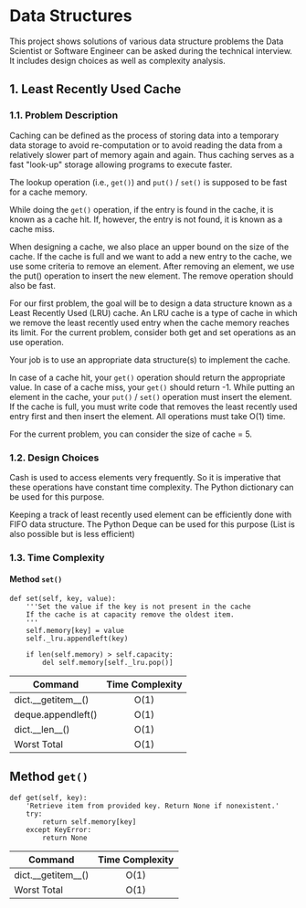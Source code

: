 # Data Structures
This project shows solutions of various data structure problems the Data Scientist or Software Engineer can be asked during the technical interview. It includes design choices as well as complexity analysis.

## 1. Least Recently Used Cache

### 1.1. Problem Description
Caching can be defined as the process of storing data into a temporary data storage to avoid re-computation or to avoid reading the data from a relatively slower part of memory again and again. Thus caching serves as a fast "look-up" storage allowing programs to execute faster.

The lookup operation (i.e., `get()`) and `put()` / `set()` is supposed to be fast for a cache memory.

While doing the `get()` operation, if the entry is found in the cache, it is known as a cache hit. If, however, the entry is not found, it is known as a cache miss.

When designing a cache, we also place an upper bound on the size of the cache. If the cache is full and we want to add a new entry to the cache, we use some criteria to remove an element. After removing an element, we use the put() operation to insert the new element. The remove operation should also be fast.

For our first problem, the goal will be to design a data structure known as a Least Recently Used (LRU) cache. An LRU cache is a type of cache in which we remove the least recently used entry when the cache memory reaches its limit. For the current problem, consider both get and set operations as an use operation.

Your job is to use an appropriate data structure(s) to implement the cache.

In case of a cache hit, your `get()` operation should return the appropriate value.
In case of a cache miss, your `get()` should return -1.
While putting an element in the cache, your `put()` / `set()` operation must insert the element. If the cache is full, you must write code that removes the least recently used entry first and then insert the element.
All operations must take O(1) time.

For the current problem, you can consider the size of cache = 5.

### 1.2. Design Choices
Cash is used to access elements very frequently. So it is imperative that these operations have constant time complexity. The Python dictionary can be used for this purpose.

Keeping a track of least recently used element can be efficiently done with FIFO data structure. The Python Deque can be used for this purpose (List is also possible but is less efficient)

### 1.3. Time Complexity
#### Method `set()`
```
def set(self, key, value):
    '''Set the value if the key is not present in the cache
    If the cache is at capacity remove the oldest item.
    '''
    self.memory[key] = value
    self._lru.appendleft(key)

    if len(self.memory) > self.capacity:
        del self.memory[self._lru.pop()]
```
| Command 	| Time Complexity 	|
|-	|:-:	|
| dict.\_\_getitem\_\_() 	| O(1) 	|
| deque.appendleft() 	| O(1) 	|
| dict.\_\_len\_\_() 	| O(1) 	|
| Worst Total 	| O(1) 	|

## Method `get()`
```
def get(self, key):
    'Retrieve item from provided key. Return None if nonexistent.'
    try:
        return self.memory[key]
    except KeyError:
        return None
```
| Command                	| Time Complexity 	|
|------------------------	|:---------------:	|
| dict.\_\_getitem\_\_() 	|       O(1)      	|
| Worst Total            	|       O(1)      	|
